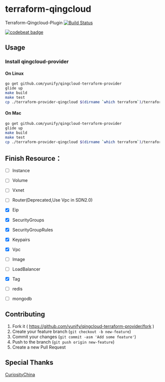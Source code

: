 # terraform-qingcloud


Terraform-Qingcloud-Plugin [![Build Status](https://travis-ci.org/yunify/qingcloud-terraform-provider.svg?branch=master)](https://travis-ci.org/yunify/qingcloud-terraform-provider)

[![codebeat badge](https://codebeat.co/badges/4559529b-cb96-4120-a489-30ca998c3790)](https://codebeat.co/projects/github-com-yunify-qingcloud-terraform-provider-master)

## Usage

### Install qingcloud-provider

#### On Linux
``` bash
go get github.com/yunify/qingcloud-terraform-provider
glide up
make build
make test
cp ./terraform-provider-qingcloud $(dirname `which terraform`)/terraform-provider-qingcloud
```

#### On Mac
``` bash
go get github.com/yunify/qingcloud-terraform-provider
glide up
make build
make test
cp ./terraform-provider-qingcloud $(dirname `which terraform`)/terraform-provider-qingcloud
```

## Finish Resource：
- [ ] Instance
- [ ] Volume
- [ ] Vxnet
- [ ] Router(Deprecated,Use Vpc in SDN2.0)
- [x] Eip
- [x] SecurityGroups
- [x] SecurityGroupRules
- [x] Keypairs
- [x] Vpc
- [ ] Image
- [ ] LoadBalancer
- [x] Tag
- [ ] redis
- [ ] mongodb


## Contributing

1. Fork it ( https://github.com/yunify/qingcloud-terraform-provider/fork )
2. Create your feature branch (`git checkout -b new-feature`)
3. Commit your changes (`git commit -asm 'Add some feature'`)
4. Push to the branch (`git push origin new-feature`)
5. Create a new Pull Request    


## Special Thanks
[CuriosityChina](https://github.com/CuriosityChina)
